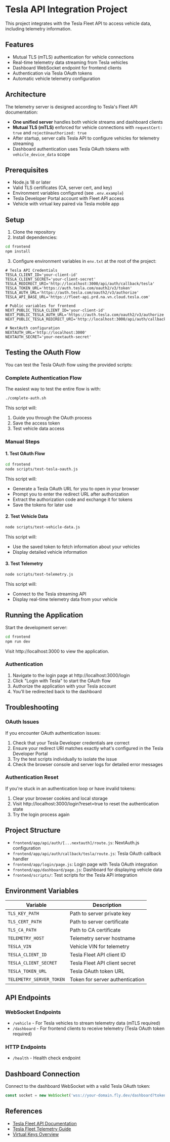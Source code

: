 # Tesla API Integration Project

This project integrates with the Tesla Fleet API to access vehicle data, including telemetry information.

## Features

- Mutual TLS (mTLS) authentication for vehicle connections
- Real-time telemetry data streaming from Tesla vehicles
- Dashboard WebSocket endpoint for frontend clients
- Authentication via Tesla OAuth tokens
- Automatic vehicle telemetry configuration

## Architecture

The telemetry server is designed according to Tesla's Fleet API documentation:

- **One unified server** handles both vehicle streams and dashboard clients
- **Mutual TLS (mTLS)** enforced for vehicle connections with `requestCert: true` and `rejectUnauthorized: true`
- After startup, server calls Tesla API to configure vehicles for telemetry streaming
- Dashboard authentication uses Tesla OAuth tokens with `vehicle_device_data` scope

## Prerequisites

- Node.js 18 or later
- Valid TLS certificates (CA, server cert, and key)
- Environment variables configured (see `.env.example`)
- Tesla Developer Portal account with Fleet API access
- Vehicle with virtual key paired via Tesla mobile app

## Setup

1. Clone the repository
2. Install dependencies:

```bash
cd frontend
npm install
```

3. Configure environment variables in `env.txt` at the root of the project:

```
# Tesla API Credentials
TESLA_CLIENT_ID='your-client-id'
TESLA_CLIENT_SECRET='your-client-secret'
TESLA_REDIRECT_URI='http://localhost:3000/api/auth/callback/tesla'
TESLA_TOKEN_URL='https://auth.tesla.com/oauth2/v3/token'
TESLA_AUTH_URL='https://auth.tesla.com/oauth2/v3/authorize'
TESLA_API_BASE_URL='https://fleet-api.prd.na.vn.cloud.tesla.com'

# Public variables for frontend
NEXT_PUBLIC_TESLA_CLIENT_ID='your-client-id'
NEXT_PUBLIC_TESLA_AUTH_URL='https://auth.tesla.com/oauth2/v3/authorize'
NEXT_PUBLIC_TESLA_REDIRECT_URI='http://localhost:3000/api/auth/callback/tesla'

# NextAuth configuration
NEXTAUTH_URL='http://localhost:3000'
NEXTAUTH_SECRET='your-nextauth-secret'
```

## Testing the OAuth Flow

You can test the Tesla OAuth flow using the provided scripts:

### Complete Authentication Flow

The easiest way to test the entire flow is with:

```bash
./complete-auth.sh
```

This script will:
1. Guide you through the OAuth process
2. Save the access token
3. Test vehicle data access

### Manual Steps

#### 1. Test OAuth Flow

```bash
cd frontend
node scripts/test-tesla-oauth.js
```

This script will:
- Generate a Tesla OAuth URL for you to open in your browser
- Prompt you to enter the redirect URL after authorization
- Extract the authorization code and exchange it for tokens
- Save the tokens for later use

#### 2. Test Vehicle Data

```bash
node scripts/test-vehicle-data.js
```

This script will:
- Use the saved token to fetch information about your vehicles
- Display detailed vehicle information

#### 3. Test Telemetry

```bash
node scripts/test-telemetry.js
```

This script will:
- Connect to the Tesla streaming API
- Display real-time telemetry data from your vehicle

## Running the Application

Start the development server:

```bash
cd frontend
npm run dev
```

Visit http://localhost:3000 to view the application.

### Authentication

1. Navigate to the login page at http://localhost:3000/login
2. Click "Login with Tesla" to start the OAuth flow
3. Authorize the application with your Tesla account
4. You'll be redirected back to the dashboard

## Troubleshooting

### OAuth Issues

If you encounter OAuth authentication issues:

1. Check that your Tesla Developer credentials are correct
2. Ensure your redirect URI matches exactly what's configured in the Tesla Developer Portal
3. Try the test scripts individually to isolate the issue
4. Check the browser console and server logs for detailed error messages

### Authentication Reset

If you're stuck in an authentication loop or have invalid tokens:

1. Clear your browser cookies and local storage
2. Visit http://localhost:3000/login?reset=true to reset the authentication state
3. Try the login process again

## Project Structure

- `frontend/app/api/auth/[...nextauth]/route.js`: NextAuth.js configuration
- `frontend/app/api/auth/callback/tesla/route.js`: Tesla OAuth callback handler
- `frontend/app/login/page.js`: Login page with Tesla OAuth integration
- `frontend/app/dashboard/page.js`: Dashboard for displaying vehicle data
- `frontend/scripts/`: Test scripts for the Tesla API integration

## Environment Variables

| Variable | Description |
|----------|-------------|
| `TLS_KEY_PATH` | Path to server private key |
| `TLS_CERT_PATH` | Path to server certificate |
| `TLS_CA_PATH` | Path to CA certificate |
| `TELEMETRY_HOST` | Telemetry server hostname |
| `TESLA_VIN` | Vehicle VIN for telemetry |
| `TESLA_CLIENT_ID` | Tesla Fleet API client ID |
| `TESLA_CLIENT_SECRET` | Tesla Fleet API client secret |
| `TESLA_TOKEN_URL` | Tesla OAuth token URL |
| `TELEMETRY_SERVER_TOKEN` | Token for server authentication |

## API Endpoints

### WebSocket Endpoints

- `/vehicle` - For Tesla vehicles to stream telemetry data (mTLS required)
- `/dashboard` - For frontend clients to receive telemetry (Tesla OAuth token required)

### HTTP Endpoints

- `/health` - Health check endpoint

## Dashboard Connection

Connect to the dashboard WebSocket with a valid Tesla OAuth token:

```javascript
const socket = new WebSocket('wss://your-domain.fly.dev/dashboard?token=YOUR_TESLA_OAUTH_TOKEN');
```

## References

- [Tesla Fleet API Documentation](https://developer.tesla.com/docs/fleet-api)
- [Tesla Fleet Telemetry Guide](https://developer.tesla.com/docs/fleet-api/fleet-telemetry)
- [Virtual Keys Overview](https://developer.tesla.com/docs/fleet-api/virtual-keys/overview) 


